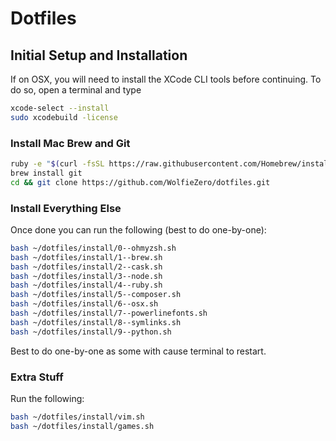 # Dotfiles


## Initial Setup and Installation

If on OSX, you will need to install the XCode CLI tools before continuing. To do so, open a terminal and type

```bash
xcode-select --install
sudo xcodebuild -license
```

### Install Mac Brew and Git

```bash
ruby -e "$(curl -fsSL https://raw.githubusercontent.com/Homebrew/install/master/install)"
brew install git
cd && git clone https://github.com/WolfieZero/dotfiles.git
```

### Install Everything Else

Once done you can run the following (best to do one-by-one):

```bash
bash ~/dotfiles/install/0--ohmyzsh.sh
bash ~/dotfiles/install/1--brew.sh
bash ~/dotfiles/install/2--cask.sh
bash ~/dotfiles/install/3--node.sh
bash ~/dotfiles/install/4--ruby.sh
bash ~/dotfiles/install/5--composer.sh
bash ~/dotfiles/install/6--osx.sh
bash ~/dotfiles/install/7--powerlinefonts.sh
bash ~/dotfiles/install/8--symlinks.sh
bash ~/dotfiles/install/9--python.sh
```

Best to do one-by-one as some with cause terminal to restart.

### Extra Stuff

Run the following:

```bash
bash ~/dotfiles/install/vim.sh
bash ~/dotfiles/install/games.sh
```
